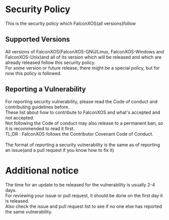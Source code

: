 # Security Policy

This is the security policy which FalconXOS(all versions)follow

## Supported Versions

All versions of FalconXOS(FalconXOS-GNU/Linux, FalconXOS-Windows and FalconXOS-Unix)and all of its version which will be released and which are already released follow this security policy.
<br>
For some version or future release, there might be a special policy, but for now this policy is followed.


## Reporting a Vulnerability

For reporting security vulnerability, please read the Code of conduct and contributing guidelines before.
<br>
These list about how to contribute to FalconXOS and what's accepted and not accepted.
<br>
Not following the Code of conduct may also release to a permanent ban, so it is recommended to read it first.
<br>
TL;DR : FalconXOS follows the Contributor Covenant Code of Conduct.
<br>
<br>
The format of reporting a security vulnerability is the same as of reporting an issue(and a pull request if you know how to fix it)

# Additional notice

The time for an update to be released for the vulnerability is usually 2-4 days.
<br>
For reviewing your issue or pull request, it should be done on the first day it is released.
<br>
Also check the issue and pull request list to see if no one else has reported the same vulnerability.
